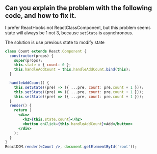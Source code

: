## Can you explain the problem with the following code, and how to fix it. 

I prefer ReactHooks not ReactClassComponent, but this problem seems state will always be 1 not 3, because `setState` is asynchronous.

The solution is use previous state to modify state

```jsx
class Count extends React.Component {
  constructor(props) {
    super(props);
    this.state = { count: 0 };
    this.handleAddCount = this.handleAddCount.bind(this);
  }

  handleAddCount() {
    this.setState((pre) => ({ ...pre, count: pre.count + 1 }));
    this.setState((pre) => ({ ...pre, count: pre.count + 1 }));
    this.setState((pre) => ({ ...pre, count: pre.count + 1 }));
  }
  render() {
    return (
      <div>
        <h2>{this.state.count}</h2>
        <button onClick={this.handleAddCount}>Add</button>
      </div>
    );
  }
}
ReactDOM.render(<Count />, document.getElementById('root'));

```